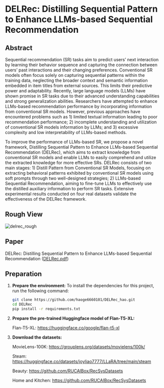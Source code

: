 # DELRec: Distilling Sequential Pattern to Enhance LLMs-based Sequential Recommendation
## Abstract
Sequential recommendation (SR) tasks aim to predict users’ next interaction by learning their behavior sequence  and capturing the connection between users’ past interactions  and their changing preferences. Conventional SR models often  focus solely on capturing sequential patterns within the training  data, neglecting the broader context and semantic information  embedded in item titles from external sources. This limits  their predictive power and adaptability. Recently, large language  models (LLMs) have shown promise in SR tasks due to their  advanced understanding capabilities and strong generalization  abilities. Researchers have attempted to enhance LLMs-based  recommendation performance by incorporating information from  conventional SR models. However, previous approaches have encountered problems such as 1) limited textual information leading  to poor recommendation performance; 2) incomplete understanding and utilization of conventional SR models information by LLMs; and 3) excessive complexity and low interpretability of LLMs-based methods.

To improve the performance of LLMs-based SR, we propose a novel framework, Distilling Sequential Pattern to Enhance LLMs-based Sequential Recommendation (DELRec), which aims  to extract knowledge from conventional SR models and enable LLMs to easily comprehend and utilize the extracted knowledge  for more effective SRs. DELRec consists of two main stages: 1) Distill Pattern from Conventional SR Models, focusing on  extracting behavioral patterns exhibited by conventional SR  models using soft prompts through two well-designed strategies; 2) LLMs-based Sequential Recommendation, aiming to fine-tune LLMs to effectively use the distilled auxiliary information to  perform SR tasks. Extensive experimental results conducted on four real datasets validate the effectiveness of the DELRec framework.

## Rough View
![delrec_rough](https://github.com/user-attachments/assets/b61bf4fd-9775-4bd5-9e64-b23829873450)

## Paper
DELRec: Distilling Sequential Pattern to Enhance LLMs-based Sequential Recommendation ([DELRec.pdf](https://github.com/user-attachments/files/17808804/DELRec.pdf))


## Preparation
1. **Prepare the environment:**
   To install the dependencies for this project, run the following command:
    ```bash
    git clone https://github.com/haoge6660101/DELRec_hao.git
    cd DELRec
    pip install -r requirements.txt
    ```

2. **Prepare the pre-trained Huggingface model of Flan-T5-XL:**
   
    Flan-T5-XL: https://huggingface.co/google/flan-t5-xl

3. **Download the datasets:**

    MovieLens-100K: https://grouplens.org/datasets/movielens/100k/
   
    Steam: https://huggingface.co/datasets/joyliao7777/LLaRA/tree/main/steam     

    Beauty: https://github.com/RUCAIBox/RecSysDatasets

    Home and Kitchen: https://github.com/RUCAIBox/RecSysDatasets
   
